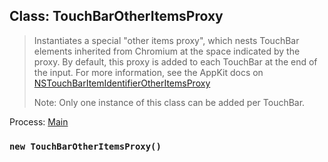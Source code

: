 ## Class: TouchBarOtherItemsProxy

> Instantiates a special "other items proxy", which nests TouchBar elements inherited
> from Chromium at the space indicated by the proxy. By default, this proxy is added
> to each TouchBar at the end of the input. For more information, see the AppKit docs on
> [NSTouchBarItemIdentifierOtherItemsProxy](https://developer.apple.com/documentation/appkit/nstouchbaritemidentifierotheritemsproxy)
>
> Note: Only one instance of this class can be added per TouchBar.

Process: [Main](../tutorial/application-architecture.md#main-and-renderer-processes)

### `new TouchBarOtherItemsProxy()`
